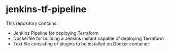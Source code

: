 # jenkins-tf-pipeline
This repository contains: 
- Jenkins Pipeline for deploying Terraform 
- Dockerfile for building a Jenkins instant capable of deploying Terraform 
- Text file consisting of plugins to be installed on Docker container
